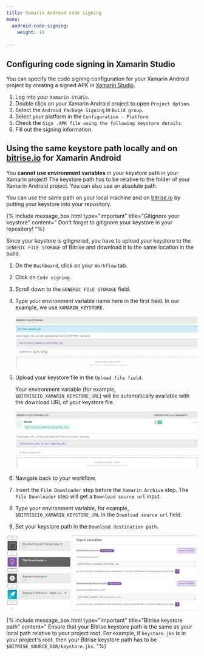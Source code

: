 ```yaml
---
title: Xamarin Android code signing
menu:
  android-code-signing:
    weight: 10

---
```

## Configuring code signing in Xamarin Studio

You can specify the code signing configuration for your Xamarin Android project by creating a signed APK in [Xamarin Studio](https://www.visualstudio.com/xamarin/).

1. Log into your `Xamarin Studio`.
2. Double click on your Xamarin Android project to open `Project Option`.
3. Select the `Android Package Signing` in `Build group`.
4. Select your platform in the `Configuration - Platform`.
5. Check the `Sign .APK file using the following keystore details`.
6. Fill out the signing information.

## Using the same keystore path locally and on [bitrise.io](https://www.bitrise.io) for Xamarin Android

You **cannot use environment variables** in your keystore path in your Xamarin project! The keystore path has to be relative to the folder of your Xamarin Android project. You can also use an absolute path.

You can use the same path on your local machine and on [bitrise.io](https://www.bitrise.io) by putting your keystore into your repository.

{% include message_box.html type="important" title="Gitignore your keystore" content=" Don't forget to gitignore your keystore in your repository! "%}

Since your keystore is gitignored, you have to upload your keystore to the `GENERIC FILE STORAGE` of Bitrise and download it to the same location in the build.

1. On the `Dashboard`, click on your `Workflow` tab.
2. Click on `Code signing`.
3. Scroll down to the `GENERIC FILE STORAGE` field.
4. Type your environment variable name here in the first field.
   In our example, we use `XAMARIN_KEYSTORE`.

   ![Screenshot](/img/android-code-signing/generic-file-storage-xm.png)
5. Upload your keystore file in the `Upload file field`.

   Your environment variable (for example, `$BITRISEIO_XAMARIN_KEYSTORE_URL`) will be automatically available with the download URL of your keystore file.

   ![Screenshot](/img/android-code-signing/download-url.png)
6. Navigate back to your workflow.
7. Insert the `File Downloader` step before the `Xamarin Archive` step. The `File Downloader` step will get a `Download source url` input.
8. Type your environment variable, for example, `$BITRISEIO_XAMARIN_KEYSTORE_URL` in the `Download source url` field.
9. Set your keystore path in the `Download destination path`.

![](/img/file-downloader.png)

{% include message_box.html type="important" title="Bitrise keystore path" content="
Ensure that your Bitrise keystore path is the same as your local path relative to your project root. For example, if `keystore.jks` is in your project's root, then your Bitrise keystore path has to be `$BITRISE_SOURCE_DIR/keystore.jks`.
"%}